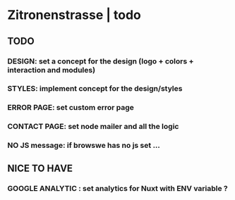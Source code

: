 # Zitronenstrasse | todo

## TODO

### DESIGN: set a concept for the design (logo + colors + interaction and modules)

### STYLES: implement concept for the design/styles

### ERROR PAGE: set custom error page

### CONTACT PAGE: set node mailer and all the logic

### NO JS message: if browswe has no js set ...

## NICE TO HAVE

### GOOGLE ANALYTIC : set analytics for Nuxt with ENV variable ?
